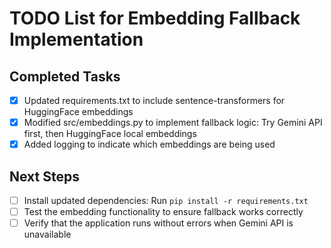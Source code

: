 # TODO List for Embedding Fallback Implementation

## Completed Tasks
- [x] Updated requirements.txt to include sentence-transformers for HuggingFace embeddings
- [x] Modified src/embeddings.py to implement fallback logic: Try Gemini API first, then HuggingFace local embeddings
- [x] Added logging to indicate which embeddings are being used

## Next Steps
- [ ] Install updated dependencies: Run `pip install -r requirements.txt`
- [ ] Test the embedding functionality to ensure fallback works correctly
- [ ] Verify that the application runs without errors when Gemini API is unavailable
